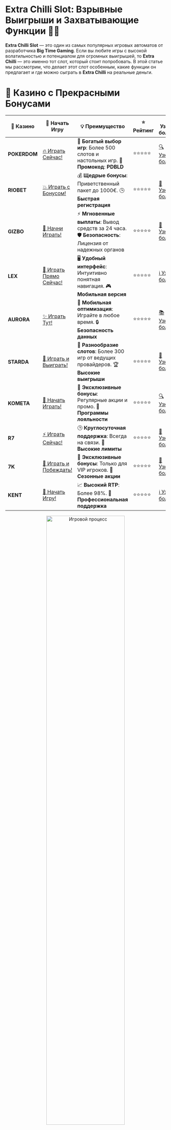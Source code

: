 # **Extra Chilli Slot: Взрывные Выигрыши и Захватывающие Функции 🎰🔥**

**Extra Chilli Slot** — это один из самых популярных игровых автоматов от разработчика **Big Time Gaming**. Если вы любите игры с высокой волатильностью и потенциалом для огромных выигрышей, то **Extra Chilli** — это именно тот слот, который стоит попробовать. В этой статье мы рассмотрим, что делает этот слот особенным, какие функции он предлагает и где можно сыграть в **Extra Chilli** на реальные деньги.

# 🌟 Казино с Прекрасными Бонусами

| 🎲 **Казино** | 🔗 **Начать Игру** | 💡 **Преимущество** | ⭐ **Рейтинг** | 🔗 **Узнать больше** | 🆕 **Новая информация** |
|--------------|---------------------|---------------------|----------------|----------------------|-------------------------|
| **POKERDOM**  | [🔥 Играть Сейчас!](https://brandplay.link/4k77v2yx) | 🎉 **Богатый выбор игр**: Более 500 слотов и настольных игр. 🎁 **Промокод**: **PDBLD** | ⭐⭐⭐⭐⭐ | [🔍 Узнать больше](https://brandplay.link/4k77v2yx) | 🏆 **Победители турниров** получают эксклюзивные подарки! |
| **RIOBET**    | [💥 Играть с Бонусом!](https://brandplay.link/7xBLTPyj) | 💰 **Щедрые бонусы**: Приветственный пакет до 1000€. 🕒 **Быстрая регистрация** | ⭐⭐⭐⭐⭐ | [📖 Узнать больше](https://brandplay.link/7xBLTPyj) | 💬 **Поддержка 24/7** для комфортной игры в любое время! |
| **GIZBO**     | [🚀 Начни Играть!](https://brandplay.link/bprXw4YV) | ⚡ **Мгновенные выплаты**: Вывод средств за 24 часа. 🛡️ **Безопасность**: Лицензия от надежных органов | ⭐⭐⭐⭐⭐ | [📝 Узнать больше](https://brandplay.link/bprXw4YV) | 🔒 **SSL-шифрование** для максимальной безопасности данных игроков. |
| **LEX**       | [💎 Играть Прямо Сейчас!](https://brandplay.link/zW4hdDFV) | 🖥️ **Удобный интерфейс**: Интуитивно понятная навигация. 🎮 **Мобильная версия** | ⭐⭐⭐⭐⭐ | [ℹ️ Узнать больше](https://brandplay.link/zW4hdDFV) | 📱 **Поддержка всех мобильных устройств** для удобства игры в любом месте. |
| **AURORA**    | [✨ Играть Тут!](https://10trafic-stat2.com/click/668546556bcc6313411604bd/6766/13032/subaccount) | 📱 **Мобильная оптимизация**: Играйте в любое время. 🔒 **Безопасность данных** | ⭐⭐⭐⭐⭐ | [📚 Узнать больше](https://10trafic-stat2.com/click/668546556bcc6313411604bd/6766/13032/subaccount) | 🌍 **Международная лицензия** на деятельность в разных странах. |
| **STARDА**    | [🎉 Играть и Выиграть!](https://brandplay.link/fB7xwRFL) | 🎰 **Разнообразие слотов**: Более 300 игр от ведущих провайдеров. 🏆 **Высокие выигрыши** | ⭐⭐⭐⭐⭐ | [🔎 Узнать больше](https://brandplay.link/fB7xwRFL) | 🎉 **Ежемесячные турниры** с крупными призами! |
| **KOMETA**    | [🎁 Начать Играть!](https://brandplay.link/8ZymQJV8) | 🎁 **Эксклюзивные бонусы**: Регулярные акции и промо. 🔄 **Программы лояльности** | ⭐⭐⭐⭐⭐ | [🔍 Узнать больше](https://brandplay.link/8ZymQJV8) | 🌟 **Персонализированные предложения** для долгосрочных игроков. |
| **R7**        | [⚡ Играть Сейчас!](https://brandplay.link/bMd3Yjsw) | 🕒 **Круглосуточная поддержка**: Всегда на связи. 💸 **Высокие лимиты** | ⭐⭐⭐⭐⭐ | [📖 Узнать больше](https://brandplay.link/bMd3Yjsw) | 🎯 **Рейтинг игроков** для лучших участников. |
| **7K**        | [🎯 Играть и Побеждать!](https://brandplay.link/BvQyFShp) | 🌟 **Эксклюзивные бонусы**: Только для VIP игроков. 🎉 **Сезонные акции** | ⭐⭐⭐⭐⭐ | [📝 Узнать больше](https://brandplay.link/BvQyFShp) | 🥇 **Особые привилегии** для постоянных игроков. |
| **KENT**      | [🔑 Начать Игру!](https://brandplay.link/Fv2WP3js) | 📈 **Высокий RTP**: Более 98%. 💼 **Профессиональная поддержка** | ⭐⭐⭐⭐⭐ | [ℹ️ Узнать больше](https://brandplay.link/Fv2WP3js) | 💬 **Поддержка на нескольких языках** для удобства игроков. |

<div align="center"> <img src="https://i.pinimg.com/originals/1d/b3/25/1db325483acbe642c6d4e6fdd73a4988.gif" alt="Игровой процесс" width="70%"> </div>
---

# 🚀 Быстрые Выигрыши и Поддержка

| 🎲 **Казино** | 🔗 **Начать Игру** | 💡 **Преимущество** | ⭐ **Рейтинг** | 🔗 **Узнать больше** | 🆕 **Новая информация** |
|--------------|---------------------|---------------------|----------------|----------------------|-------------------------|
| **GAMA**      | [🎯 Играть Прямо Сейчас!](https://brandplay.link/j6NMKsDz) | 🔍 **Интуитивный интерфейс**: Легкость использования. 🏅 **Престижные турниры** | ⭐⭐⭐⭐☆ | [🔎 Узнать больше](https://brandplay.link/j6NMKsDz) | 🏆 **Турниры с большими призами** каждый месяц. |
| **ONION**     | [💥 Играть и Выигрывать!](https://brandplay.link/zBGRVpQ9) | 🤑 **Низкие ставки**: Идеально для начинающих. 🔄 **Быстрые выводы** | ⭐⭐⭐⭐☆ | [🔍 Узнать больше](https://brandplay.link/zBGRVpQ9) | 🎮 **Казино для новичков** с простыми правилами. |
| **ЧЕМПИОН**   | [🏅 Играть в Турнире!](https://temon-gter.cfd/go/lRq?p80412p304504pcc44t17455) | 🏅 **Лояльная программа**: Награды за активность. 🎁 **Ежемесячные бонусы** | ⭐⭐⭐⭐☆ | [📖 Узнать больше](https://temon-gter.cfd/go/lRq?p80412p304504pcc44t17455) | 🥇 **Турниры и лояльность** — каждый шаг вознаграждается. |
| **VAVADA**    | [🚀 Играть Без Ожидания!](https://vavadapartner.pro/?promo=ea5c9275-6854-4505-94fc-95ab18221945-linkb2) | 🚀 **Быстрая регистрация**: Начните играть мгновенно. 🔐 **Безопасные транзакции** | ⭐⭐⭐⭐☆ | [📝 Узнать больше](https://vavadapartner.pro/?promo=ea5c9275-6854-4505-94fc-95ab18221945-linkb2) | 🏆 **Программа для новых игроков** с бонусами за регистрацию. |
| **FRIENDS**   | [🎉 Играть и Развлекаться!](https://gofriends.mba/linkb2) | 🤝 **Социальные игры**: Играйте с друзьями. 🌐 **Мультиплатформенность** | ⭐⭐⭐⭐☆ | [ℹ️ Узнать больше](https://gofriends.mba/linkb2) | 🎮 **Играйте с друзьями** и зарабатывайте бонусы за совместные действия. |
| **1WIN**      | [⚡ Играть и Выигрывать!](https://brandplay.link/smXVpBbG) | 🏆 **Спортивные ставки**: Широкий выбор видов спорта. 💵 **Высокие коэффициенты** | ⭐⭐⭐⭐☆ | [📚 Узнать больше](https://brandplay.link/smXVpBbG) | ⚽ **Бонусы на спортивные ставки** для активных игроков. |
| **DRIP**      | [💥 Играть Сразу!](https://drp-ircp01.com/c07e6a3db) | 🌐 **Инновационные игры**: Новейшие игровые технологии. 🛡️ **Высокая безопасность** | ⭐⭐⭐⭐☆ | [🔎 Узнать больше](https://drp-ircp01.com/c07e6a3db) | 🔧 **Инновационные функции** для удобства игры. |
| **JOYCASINO** | [🎰 Играть И Побеждать!](https://rpc30.call2me.pro/?/ru/registration?apkpop=0&partner=p24970p3291217pc98f) | 🎁 **Приятные бонусы**: Ежедневные акции и подарки. 🕹️ **Разнообразие игр** | ⭐⭐⭐⭐☆ | [🔍 Узнать больше](https://rpc30.call2me.pro/?/ru/registration?apkpop=0&partner=p24970p3291217pc98f) | 🎉 **Щедрые фриспины** для новых игроков. |
| **PLAYFORTUNA** | [🔥 Играть С Бонусом!](https://fortunapromo.net/alt/playfortuna/registration?0dc4a9362a71feb7e3f165fb8e766f70) | 🎉 **Регулярные акции**: Бонусы, фриспины и многое другое. 🏅 **Турниры** | ⭐⭐⭐⭐☆ | [📚 Узнать больше](https://fortunapromo.net/alt/playfortuna/registration?0dc4a9362a71feb7e3f165fb8e766f70) | 🎯 **Выгодные предложения** на популярные игры. |
| **SYKAA**     | [💸 Играть Сейчас!](https://s-two-way.com/?source=linkb2&pid=30697) | 💸 **Доступные ставки**: Идеально для новичков. 🎁 **Щедрые бонусы** | ⭐⭐⭐⭐☆ | [🔍 Узнать больше](https://s-two-way.com/?source=linkb2&pid=30697) | 💥 **Акции с большими бонусами** для новичков и опытных игроков. |

<div align="center"> <img src="https://schaeffers-cdn.s3.amazonaws.com/images/default-source/schaeffers-cdn-images/default-images/sectors/bigstock-casino-gambling-concept-with-f-369012793.jpg?sfvrsn=493ad806_4" alt="Игровой процесс" width="70%"> </div>
---

# 💸 Казино с Привлекательными Программами Лояльности

| 🎲 **Казино** | 🔗 **Начать Игру** | 💡 **Преимущество** | ⭐ **Рейтинг** | 🔗 **Узнать больше** | 🆕 **Новая информация** |
|--------------|---------------------|---------------------|----------------|----------------------|-------------------------|
| **KOMETA**    | [🎯 Начни Играть!](https://brandplay.link/8ZymQJV8) | 🎁 **Эксклюзивные бонусы**: Регулярные акции и промо. 🔄 **Программы лояльности** | ⭐⭐⭐⭐⭐ | [🔍 Узнать больше](https://brandplay.link/8ZymQJV8) | 🌟 **Персонализированные предложения** для долгосрочных игроков. |
| **1Xslots**   | [🏅 Играть Прямо Сейчас!](https://brandplay.link/hSB1khtr) | 🎉 **Множество акций**: Еженедельные бонусы и турниры. 🛡️ **Безопасность** | ⭐⭐⭐⭐⭐ | [📚 Узнать больше](https://brandplay.link/hSB1khtr) | 🏅 **Награды за активность**: участники программы лояльности получают специальные привилегии. |
| **R7**        | [🚀 Играть Сейчас!](https://brandplay.link/bMd3Yjsw) | 🕒 **Круглосуточная поддержка**: Всегда на связи. 💸 **Высокие лимиты** | ⭐⭐⭐⭐⭐ | [📖 Узнать больше](https://brandplay.link/bMd3Yjsw) | 💬 **VIP-поддержка** для постоянных игроков с приоритетом. |

<div align="center"> <img src="https://i.pinimg.com/originals/1d/b3/25/1db325483acbe642c6d4e6fdd73a4988.gif" alt="Игровой процесс" width="70%"> </div>
---

## Что Такое **Extra Chilli Slot**? 🌶️🎮

**Extra Chilli** — это слот с прогрессивной механикой **Megaways**, который предлагает игрокам до 117,649 способов выиграть. Слот выполнен в жарком мексиканском стиле, где главным символом являются острые перчики чили, а также различные вкусные ингредиенты для мексиканских блюд. Игра имеет захватывающую графику, уникальные бонусные функции и шанс на огромные выигрыши.

### Основные Характеристики **Extra Chilli** 🎰

- **Производитель**: **Big Time Gaming**
- **Реализованный механизм**: **Megaways™** (до 117,649 способов выиграть)
- **Волатильность**: Высокая
- **RTP** (возврат игроку): 96.82%
- **Бонусы**: Бесплатные вращения, множители выигрышей и уникальная механика "Bonus Buy"
- **Максимальный выигрыш**: 20,000x ставки

## Игровой Процесс и Механика **Extra Chilli Slot** 🎡🔥

### 1. **Механизм Megaways™** 🌟

Одной из главных особенностей **Extra Chilli** является использование механизма **Megaways™**, который позволяет создавать до 117,649 различных выигрышных комбинаций. Это означает, что каждый спин может привести к внезапному выигрышу благодаря случайному количеству символов на барабанах.

### 2. **Функция Free Spins (Бесплатные Вращения)** 🤑🎁

Когда на барабанах появляется три или более символов разброса, активируется функция **Free Spins**. Игроки могут выбрать один из вариантов:

- **8 бесплатных вращений с начальным множителем**
- **12 бесплатных вращений с более низким множителем**
- **15 бесплатных вращений с минимальным множителем**

В процессе бесплатных вращений множитель выигрышей может увеличиваться до бесконечности, что дает шанс на крупные выигрыши.

### 3. **Bonus Buy (Покупка Бонуса)** 💸💥

**Extra Chilli Slot** также предлагает уникальную функцию **Bonus Buy**, которая позволяет сразу же купить доступ к бонусным вращениям за определенную сумму. Это отличная возможность для тех, кто не хочет ждать выпадения бонусных символов на барабанах и хочет сразу же испытать удачу в бонусной игре.

### 4. **Символы и Платежи** 💎🌶️

В **Extra Chilli** есть несколько символов с высокими выплатами, включая символы с изображением различных мексиканских ингредиентов, а также символы перчиков чили, которые могут привести к большим выигрыша. Самый крупный выигрыш можно получить, собрав максимальное количество символов на барабанах.

### 5. **Максимальные Выигрыши** 🏆💰

Слот **Extra Chilli** может принести максимальные выигрыши в 20,000 раз больше вашей ставки, если вам удастся собрать самые большие комбинации с высокооплачиваемыми символами и активировать бонусные функции.

## Где Играть в **Extra Chilli Slot**? 🎮🏅

Чтобы насладиться этим жарким и захватывающим слотом, нужно выбрать одно из лицензированных онлайн-казино, которое предлагает игры от **Big Time Gaming**. Вот несколько популярных онлайн-казино, где можно сыграть в **Extra Chilli Slot** на реальные деньги:

### 1. **Pokerdom** 🎲💰

**Pokerdom** — это онлайн-казино, которое предлагает слот **Extra Chilli** и другие игры от **Big Time Gaming**. Казино имеет лицензии, безопасные методы пополнения счета и вывода средств, а также предлагает отличные бонусы для новых игроков.

#### Преимущества:
- Лицензированное казино
- Множество игр с высокой волатильностью
- Удобные способы оплаты

### 2. **Riobet** 💸🎰

**Riobet** — это популярное казино с широким выбором игр, включая **Extra Chilli Slot**. Казино предлагает различные бонусы, акции и бесплатные вращения для новичков и постоянных игроков.

#### Преимущества:
- Высокие коэффициенты выплат
- Хорошая репутация
- Доступ к эксклюзивным бонусам

### 3. **Gizbo** 💥🃏

**Gizbo** — это современное онлайн-казино, где вы можете сыграть в **Extra Chilli** и другие слоты от **Big Time Gaming**. Казино предлагает бонусы за регистрацию, бесплатные вращения и удобные способы пополнения счета.

#### Преимущества:
- Множество эксклюзивных предложений
- Игра с живыми дилерами
- Отличная мобильная версия казино

## Заключение 🎯🎉

**Extra Chilli Slot** — это захватывающая игра с множеством возможностей для выигрыша. Механизм **Megaways™**, бесплатные вращения и уникальная функция **Bonus Buy** делают этот слот невероятно увлекательным и прибыльным. Если вы хотите испытать удачу и получить шанс на крупные выигрыши, выбирайте одно из лицензированных казино, таких как **Pokerdom**, **Riobet** и **Gizbo**, и начинайте играть в **Extra Chilli** уже сегодня! 🌶️💥🎰
